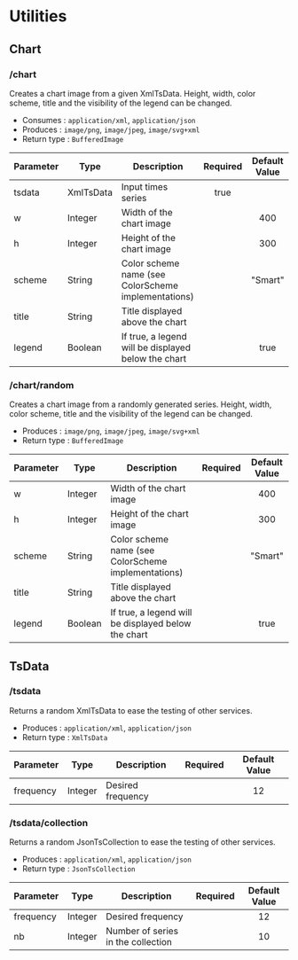 # Utilities

## Chart

### /chart

Creates a chart image from a given XmlTsData. Height, width, color scheme, title and the visibility of the legend can be changed.

-   Consumes : `application/xml`, `application/json`
-   Produces : `image/png`, `image/jpeg`, `image/svg+xml`
-   Return type : `BufferedImage`

| Parameter | Type      | Description                                         | Required | Default Value |
|-----------|-----------|-----------------------------------------------------|:--------:|:-------------:|
| tsdata    | XmlTsData | Input times series                                  |   true   |               |
| w         | Integer   | Width of the chart image                            |          |      400      |
| h         | Integer   | Height of the chart image                           |          |      300      |
| scheme    | String    | Color scheme name (see ColorScheme implementations) |          |    "Smart"    |
| title     | String    | Title displayed above the chart                     |          |               |
| legend    | Boolean   | If true, a legend will be displayed below the chart |          |      true     |

### /chart/random

Creates a chart image from a randomly generated series. Height, width, color scheme, title and the visibility of the legend can be changed.

-   Produces : `image/png`, `image/jpeg`, `image/svg+xml`
-   Return type : `BufferedImage`

| Parameter | Type    | Description                                         | Required | Default Value |
|-----------|---------|-----------------------------------------------------|:--------:|:-------------:|
| w         | Integer | Width of the chart image                            |          |      400      |
| h         | Integer | Height of the chart image                           |          |      300      |
| scheme    | String  | Color scheme name (see ColorScheme implementations) |          |    "Smart"    |
| title     | String  | Title displayed above the chart                     |          |               |
| legend    | Boolean | If true, a legend will be displayed below the chart |          |      true     |

## TsData

### /tsdata

Returns a random XmlTsData to ease the testing of other services.

-   Produces : `application/xml`, `application/json`
-   Return type : `XmlTsData`

| Parameter | Type    | Description       | Required | Default Value |
|-----------|---------|-------------------|:--------:|:-------------:|
| frequency | Integer | Desired frequency |          |       12      |

### /tsdata/collection

Returns a random JsonTsCollection to ease the testing of other services.

-   Produces : `application/xml`, `application/json`
-   Return type : `JsonTsCollection`

| Parameter | Type    | Description                        | Required | Default Value |
|-----------|---------|------------------------------------|:--------:|:-------------:|
| frequency | Integer | Desired frequency                  |          |       12      |
| nb        | Integer | Number of series in the collection |          |       10      |
